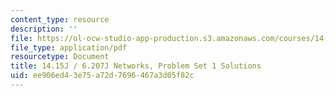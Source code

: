 ```yaml
---
content_type: resource
description: ''
file: https://ol-ocw-studio-app-production.s3.amazonaws.com/courses/14-15j-networks-spring-2018/ee906ed43e75a72d7696467a3d05f82c_MIT14_15JS18_sol1.pdf
file_type: application/pdf
resourcetype: Document
title: 14.15J / 6.207J Networks, Problem Set 1 Solutions
uid: ee906ed4-3e75-a72d-7696-467a3d05f82c
---
```

